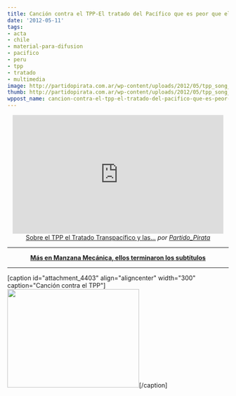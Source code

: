 ```yaml
---
title: Canción contra el TPP-El tratado del Pacífico que es peor que el ACTA
date: '2012-05-11'
tags:
- acta
- chile
- material-para-difusion
- pacifico
- peru
- tpp
- tratado
- multimedia
image: http://partidopirata.com.ar/wp-content/uploads/2012/05/tpp_song_five.jpg
thumb: http://partidopirata.com.ar/wp-content/uploads/2012/05/tpp_song_five-150x150.jpg
wppost_name: cancion-contra-el-tpp-el-tratado-del-pacifico-que-es-peor-que-el-acta
---
```


<center><iframe src="http://www.dailymotion.com/embed/video/xqs6v5" frameborder="0" width="480" height="270"></iframe>
<a href="http://www.dailymotion.com/video/xqs6v5_sobre-el-tpp-el-tratado-transpacifico-y-las-consecuencias-que-tendra_news" target="_blank">Sobre el TPP el Tratado Transpacífico y las...</a> <em>por <a href="http://www.dailymotion.com/Partido_Pirata" target="_blank">Partido_Pirata</a></em></center>

<hr />
<p style="text-align: center;"><strong><a href="http://www.manzanamecanica.org/2012/05/notpp_video_tpp_its_all_about_secrecy_con_musica_de_los_jackson_5.html" target="_blank">Más en Manzana Mecánica, ellos terminaron los subtítulos</a></strong></p>


<hr />

[caption id="attachment_4403" align="aligncenter" width="300" caption="Canción contra el TPP"]<a href="http://partidopirata.com.ar/wp-content/uploads/2012/05/tpp_song_five.jpg"><img class="size-full wp-image-4403" title="tpp_song_five" src="http://partidopirata.com.ar/wp-content/uploads/2012/05/tpp_song_five.jpg" alt="" width="300" height="224" /></a>[/caption]
